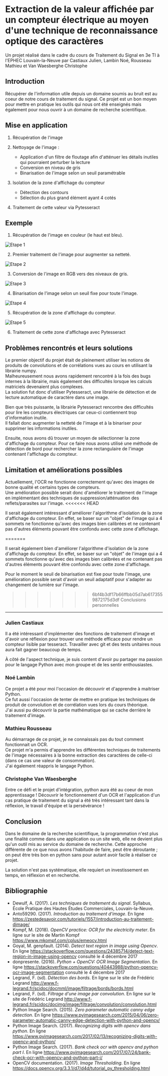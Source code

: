 Extraction de la valeur affichée par un compteur électrique au moyen d'une technique de reconnaissance optique des caractères
=====================================================================

Un projet réalisé dans le cadre du cours de Traitement du Signal en 3e TI à l'EPHEC Louvain-la-Neuve par Castiaux Julien, Lambin Noé, Rousseau Mathieu et Van Waesberghe Christophe

Introduction
------------

Récupérer de l'information utile depuis un domaine soumis au bruit est au coeur de notre cours de traitement du signal. Ce projet est un bon moyen pour mettre en pratique les outils qui nous ont été enseignés mais également pour nous ouvrir à un domaine de recherche scientifique.

Mise en application
-------------------

1. Récupération de l'image
2. Nettoyage de l'image :

    - Application d'un filtre de floutage afin d'atténuer les détails inutiles qui pourraient perturber la lecture
    - Conversion en niveau de gris
    - Binarisation de l'image selon un seuil paramétrable

3. Isolation de la zone d'affichage du compteur

    - Détection des contours
    - Sélection du plus grand élément ayant 4 cotés

4. Traitement de cette valeur via Pytesseract

Exemple
-------

1. Récupération de l'image en couleur (le haut est bleu).    

![Etape 1](https://i.imgur.com/ZWVT4Pe.png)

2. Premier traitement de l'image pour augmenter sa netteté.    

![Etape 2](https://i.imgur.com/aAZEEiY.png)

3. Conversion de l'image en RGB vers des niveaux de gris.    

![Etape 3](https://i.imgur.com/yCgyGlp.png)

4. Binarisation de l'image selon un seuil fixe pour toute l'image.    

![Etape 4](https://i.imgur.com/ijbDXjF.png)

5. Récupération de la zone d'affichage du compteur.    

![Etape 5](https://i.imgur.com/IxIJ8lz.png)

6. Traitement de cette zone d'affichage avec Pytesseract    


Problèmes rencontrés et leurs solutions
---------------------------------------

Le premier objectif du projet était de pleinement utiliser les notions de produits de convolutions et de corrélations vues au cours en utilisant la librairie numpy.         
Malheureusement nous avons rapidement rencontré à la fois des bugs internes à la librairie, mais également des difficultés lorsque les calculs matriciels devenaient plus complexes.        
La solution fut donc d'utiliser Pytesseract, une librairie de détection et de lecture automatique de caractère dans une image.      

Bien que très puissante, la librairie Pytesseract rencontre des difficultés pour lire les compteurs électriques car ceux-ci contiennent trop d'information inutile.             
Il fallait donc augmenter la netteté de l'image et à la binariser pour supprimer les informations inutiles.

Ensuite, nous avons dû trouver un moyen de sélectionner la zone d'affichage du compteur. Pour ce faire nous avons utilisé une méthode de détection de bord pour rechercher la zone rectangulaire de l'image contenant l'affichage du compteur.


Limitation et améliorations possibles
-------------------------------------

Actuellement, l'OCR ne fonctionne correctement qu'avec des images de bonne qualité et certains types de compteurs.    
Une amélioration possible serait donc d'améliorer le traitement de l'image en implémentant des techniques de suppression/atténuation des reflets/parasites sur l'image.
<<<<<<< HEAD

Il serait également intéressant d'améliorer l'algorithme d'isolation de la zone d'affichage du compteur. En effet, se baser sur un "objet" de l'image qui a 4 sommets ne fonctionne qu'avec des images bien calibrées et ne contenant pas d'autres éléments pouvant être confondu avec cette zone d'affichage.

=======
                
Il serait également bien d'améliorer l'algorithme d'isolation de la zone d'affichage du compteur. En effet, se baser sur un "objet" de l'image qui a 4 sommets fonctionne
qu'avec des images bien calibrées et ne contenant pas d'autres éléments pouvant être confondu avec cette zone d'affichage.
                
Pour le moment le seuil de binarisation est fixe pour toute l'image, une amélioration possible serait d'avoir un seuil adaptatif pour s'adapter au changement de lumière sur l'image.
               
>>>>>>> 6bf4b3df17b66ffbb05d7ab6173559872175d3df
Conclusions personnelles
------------------------

### Julien Castiaux

Il a été intéressant d'implémenter des fonctions de traitement d'image et d'avoir une réflexion pour trouver une méthode efficace pour rendre un compteur lisible par tesseract. Travailler avec git et des tests unitaires nous aura fait gagner beaucoup de temps.

À côté de l'aspect technique, je suis content d'avoir pu partager ma passion pour le langage Python avec mon groupe et de les sentir enthousiastes.

### Noé Lambin

Ce projet a été pour moi l'occasion de découvrir et d'apprendre à maitriser Python.          
Ce fut aussi l'occasion de tenter de mettre en pratique les techniques de produit de convolution et de corrélation vues lors du cours théorique.            
J'ai aussi pu découvrir la partie mathématique qui se cache derrière le traitement d'image.          


### Mathieu Rousseau

Au démarrage de ce projet, je ne connaissais pas du tout comment fonctionnait un OCR.     
Ce projet m'a permis d'apprendre les différentes techniques de traitements de l'image nécessaires à la bonne extraction des caractères de celle-ci (dans ce cas une valeur de consommation).    
J'ai également réappris le langage Python.    

### Christophe Van Waesberghe

Entre ce défi et le projet d'intégration, python aura été au coeur de mon apprentissage ! Découvrir le fonctionnement d'un OCR et l'application d'un cas pratique de traitement du signal a été très intéressant tant dans la réflexion, le travail d'équipe et la persévérance !


Conclusion
----------

Dans le domaine de la recherche scientifique, la programmation n'est plus une finalité comme dans une application ou un site web, elle ne devient plus qu'un outil mis au service du domaine de recherche. Cette approche différente de ce que nous avons l'habitude de faire, peut être déroutante ; on peut être très bon en python sans pour autant avoir facile à réaliser ce projet.

La solution n'est pas systématique, elle requiert un investissement en temps, en réflexion et en recherche.

Bibliographie
-------------

* Dewulf, A. (2017). _Les techniques de traitement du signal_. Syllabus, École Pratique des Hautes Études Commerciales, Louvain-la-Neuve.
* Anto59290. (2017). _Introduction au traitement d'image_. En ligne https://zestedesavoir.com/tutoriels/1557/introduction-au-traitement-dimage/
* Kompf, M. (2018). _OpenCV practice: OCR for the electricity meter_. En ligne sur le site de Martin Kompf https://www.mkompf.com/cplus/emeocv.html
* Goyal, M. genpfault. (2014). _Detect text region in image using Opencv_. En ligne https://stackoverflow.com/questions/24385714/detect-text-region-in-image-using-opencv consulté le 4 décembre 2017
* donpresente. (2016). _Python + OpenCV: OCR Image Segmentation_. En ligne https://stackoverflow.com/questions/40443988/python-opencv-ocr-image-segmentation consulté le 4 décembre 2017
* Legrand, F. (sd). _Détection des bords_. En ligne sur le site de Frédéric Legrand http://www.f-legrand.fr/scidoc/docmml/image/filtrage/bords/bords.html
* Legrand, F. (sd). _Filtrage d'une image par convolution_. En ligne sur le site de Frédéric Legrand http://www.f-legrand.fr/scidoc/docimg/image/filtrage/convolution/convolution.html
* Python Image Search. (2015). _Zero parameter automatic canny edge detection_. En ligne https://www.pyimagesearch.com/2015/04/06/zero-parameter-automatic-canny-edge-detection-with-python-and-opencv/
* Python Image Search. (2017). _Recognizing digits with opencv dans python_. En ligne https://www.pyimagesearch.com/2017/02/13/recognizing-digits-with-opencv-and-python/
* Python Image Search. (2017). _Bank check ocr with opencv and python part I_. En ligne https://www.pyimagesearch.com/2017/07/24/bank-check-ocr-with-opencv-and-python-part-i/
* OpenCV documentation. (2017). _Image Thresholding_. En ligne
https://docs.opencv.org/3.3.1/d7/d4d/tutorial_py_thresholding.html

